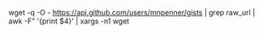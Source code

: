wget -q -O - https://api.github.com/users/mnpenner/gists | grep raw_url | awk -F\" '{print $4}' | xargs -n1 wget
